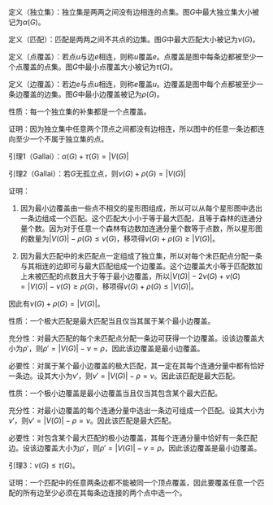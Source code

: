 定义（独立集）：独立集是两两之间没有边相连的点集。图$G$中最大独立集大小被记为$\alpha(G)$。

定义（匹配）：匹配是两两之间不共点的边集。图$G$中最大匹配大小被记为$\nu(G)$。

定义（点覆盖）：若点$u$与边$e$相连，则称$u$覆盖$e$。点覆盖是图中每条边都被至少一个点覆盖的点集。图$G$中最小点覆盖大小被记为$\tau(G)$。

定义（边覆盖）：若边$e$与点$u$相连，则称$e$覆盖$u$。边覆盖是图中每个点都被至少一条边覆盖的边集。图$G$中最小边覆盖被记为$\rho(G)$。

性质：每一个独立集的补集都是一个点覆盖。

证明：因为独立集中任意两个顶点之间都没有边相连，所以图中的任意一条边都连向至少一个不属于独立集的点。

引理1（Gallai）：$\alpha(G)+\tau(G)=|V(G)|$

引理2（Gallai）：若$G$无孤立点，则$\nu(G)+\rho(G)=|V(G)|$

证明：

1. 因为最小边覆盖由一些点不相交的星形图组成，所以可以从每个星形图中选出一条边组成一个匹配。这个匹配大小小于等于最大匹配，且等于森林的连通分量个数。因为对于任意一个森林有边数加连通分量个数等于点数，所以星形图的数量为$|V(G)|-\rho(G) \leq \nu(G)$，移项得$\nu(G)+\rho(G)\geq|V(G)|$。

2. 因为最大匹配中的未匹配点一定组成了独立集，所以对每个未匹配点分配一条与其相连的边即可与最大匹配组成一个边覆盖。这个边覆盖大小等于匹配数加上未被匹配的点数且大于等于最小边覆盖，所以$|V(G)|-2\nu(G) + \nu(G) =|V(G)|-\nu(G) \geq \rho(G)$，移项得$\nu(G)+\rho(G) \leq|V(G)|$。

因此有$\nu(G)+\rho(G)=|V(G)|$。

性质：一个极大匹配是最大匹配当且仅当其属于某个最小边覆盖。

充分性：对最大匹配的每个未匹配点分配一条边可获得一个边覆盖。设该边覆盖大小为$\rho'$，则$\rho'=|V(G)|-\nu=\rho$，因此该边覆盖是最小边覆盖。

必要性：对属于某个最小边覆盖的极大匹配，其一定在其每个连通分量中都有恰好一条边。设其大小为$\nu'$，则$\nu'=|V(G)|-\rho=\nu$。因此该匹配是最大匹配。

性质：一个极小边覆盖是最小边覆盖当且仅当其包含某个最大匹配。

充分性：对最小边覆盖的每个连通分量中选出一条边可组成一个匹配。设其大小为$\nu'$，则$\nu'=|V(G)|-\rho=\nu$。因此该匹配是最大匹配。

必要性：对包含某个最大匹配的极小边覆盖，其每个连通分量中恰好有一条匹配边。设该边覆盖大小为$\rho'$，则$\rho'=|V(G)|-\nu=\rho$。因此该边覆盖是最小边覆盖。

引理3：$\nu(G) \leq \tau(G)$。

证明：一个匹配中的任意两条边都不能被同一个顶点覆盖，因此要覆盖任意一个匹配的所有边至少必须在其每条边连接的两个点中选一个。

